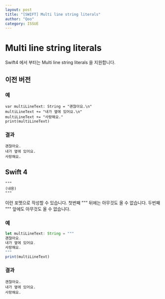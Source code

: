 ```yaml
---
layout: post
title: "[SWIFT] Multi line string literals"
author: "Qoo"
category: ISSUE
---
```


# Multi line string literals
Swift4 에서 부터는 Multi line string literals 을 지원합니다.

## 이전 버전
### 예
```text
var multiLineText: String = "괜찮아요.\n"
multiLineText += "내가 옆에 있어요.\n"
multiLineText += "사랑해요."
print(multiLineText)
```
### 결과
````text
괜찮아요.
내가 옆에 있어요.
사랑해요.
````

## Swift 4
```
"""
(내용)
"""
```
이런 포멧으로 작성할 수 있습니다.
첫번째 """ 뒤에는 아무것도 올 수 없습니다.
두번째 """ 앞에도 아무것도 올 수 없습니다.

### 예
```javascript
let multiLineText: String = """
괜찮아요.
내가 옆에 있어요.
사랑해요.
"""
print(multiLineText)
```
### 결과
````text
괜찮아요.
내가 옆에 있어요.
사랑해요.
````

